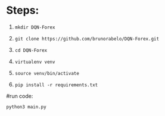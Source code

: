 # Steps:

1. ```mkdir DQN-Forex```

2. ```git clone https://github.com/brunorabelo/DQN-Forex.git```
3. ```cd DQN-Forex```
4. ```virtualenv venv```
5. ```source venv/bin/activate```
6. ```pip install -r requirements.txt```


#run code:

```python3 main.py```
